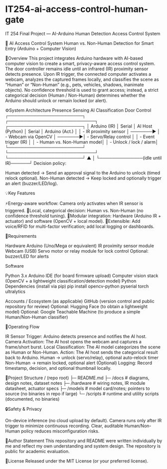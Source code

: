 # IT254-ai-access-control-human-gate
IT 254 Final Project — AI-Arduino Human Detection Access Control System

🔐 AI Access Control System
Human vs. Non-Human Detection for Smart Entry (Arduino + Computer Vision)

📘Overview
This project integrates Arduino hardware with AI-based computer vision to create a smart, privacy-aware access control system. The door controller remains idle until an infrared (IR) proximity sensor detects presence. Upon IR trigger, the connected computer activates a webcam, analyzes the captured frames locally, and classifies the scene as “Human” or “Non-Human” (e.g., pets, vehicles, shadows, inanimate objects).
No confidence threshold is used to grant access; instead, a strict categorical decision (Human / Non-Human) determines whether the Arduino should unlock or remain locked (or alert).

⚙️System Architecture
        Presence Sensing                     AI Classification                   Door Control
 ┌────────────────────────┐          ┌────────────────────────────┐         ┌────────────────────────┐
 │      Arduino (IR)      │  Serial  │      AI Host (Python)      │  Serial │      Arduino (Act.)    │
 │ - IR proximity sensor  │ ───────► │ - Webcam via OpenCV        │ ───────►│ - Servo/Relay control  │
 │ - Event trigger (IR)   │          │ - Human vs. Non-Human model│         │ - Unlock / lock / alarm│
 └────────────────────────┘          └────────────────────────────┘         └────────────────────────┘
            ▲                                   │
            └──────────────(idle until IR)──────┘
Decision policy:

Human detected → Send an approval signal to the Arduino to unlock (timed relock optional).
Non-Human detected → Keep locked and optionally trigger an alert (buzzer/LED/log).

💡Key Features

⚡Energy-aware workflow: Camera only activates when IR sensor is triggered.
🧠Local, categorical decision: Human vs. Non-Human (no confidence threshold tuning).
🔄Modular integration: Hardware (Arduino IR + actuator) and software (OpenCV + local model).
🧩Extensible: Add voice/RFID for multi-factor verification; add local logging or dashboards.


🧰Requirements

Hardware
Arduino (Uno/Mega or equivalent)
IR proximity sensor module
Webcam (USB)
Servo motor or relay module for lock control
Optional: buzzer/LED for alerts

Software

Python 3.x
Arduino IDE (for board firmware upload)
Computer vision stack (OpenCV + a lightweight classification/detection model)
Python Dependencies (install via pip)
pip install opencv-python pyserial torch ultralytics

Accounts / Ecosystem (as applicable)
GitHub (version control and public repository for review)
Optional: Hugging Face (to obtain a lightweight model)
Optional: Google Teachable Machine (to produce a simple Human/Non-Human classifier)

🔄Operating Flow

IR Sensor Trigger: Arduino detects presence and notifies the AI host.
Camera Activation: The AI host opens the webcam and captures a frame/short burst.
Local Classification: The AI model categorizes the scene as Human or Non-Human.
Action: The AI host sends the categorical result back to Arduino.
Human → unlock (servo/relay), optional auto-relock timer
Non-Human → remain locked, optional alert
(Optional) Logging: Record timestamp, decision, and optional thumbnail locally.

📂Project Structure
/ (repo root)
├─ README.md
├─ /docs           # diagrams, design notes, dataset notes
├─ /hardware       # wiring notes, IR module datasheet, actuator specs
├─ /models         # model card/notes; pointers to source (no binaries in repo if large)
└─ /scripts        # runtime and utility scripts (documented, no binaries)

🔒Safety & Privacy

On-device inference (no cloud upload by default).
Camera runs only after IR trigger to minimize continuous recording.
Clear, auditable Human/Non-Human policy reduces misconfiguration risks.

👤Author Statement
This repository and README were written individually by me and reflect my own understanding and system design. The repository is public for academic evaluation.

📜License
Released under the MIT License (or your preferred license).
